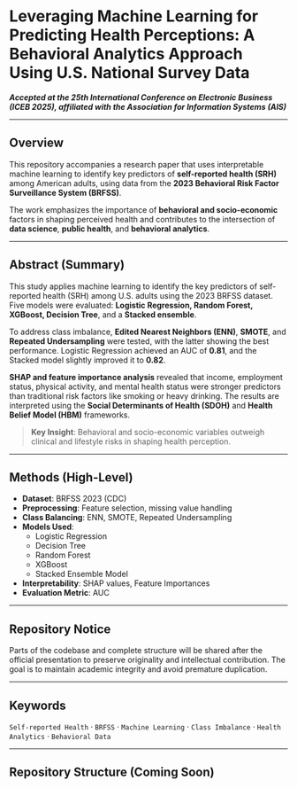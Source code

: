 # Leveraging Machine Learning for Predicting Health Perceptions: A Behavioral Analytics Approach Using U.S. National Survey Data    
 
***Accepted at the 25th International Conference on Electronic Business (ICEB 2025),  affiliated  with  the 
Association  for  Information  Systems  (AIS)***

---

## Overview

This repository accompanies a research paper that uses interpretable machine learning to identify key predictors of **self-reported health (SRH)** among American adults, using data from the **2023 Behavioral Risk Factor Surveillance System (BRFSS)**.

The work emphasizes the importance of **behavioral and socio-economic** factors in shaping perceived health and contributes to the intersection of **data science**, **public health**, and **behavioral analytics**.

---

## Abstract (Summary)

This study applies machine learning to identify the key predictors of self-reported health (SRH) among U.S. adults using the 2023 BRFSS dataset. Five models were evaluated: **Logistic Regression, Random Forest, XGBoost, Decision Tree**, and a **Stacked ensemble**. 

To address class imbalance, **Edited Nearest Neighbors (ENN)**, **SMOTE**, and **Repeated Undersampling** were tested, with the latter showing the best performance. Logistic Regression achieved an AUC of **0.81**, and the Stacked model slightly improved it to **0.82**.

**SHAP and feature importance analysis** revealed that income, employment status, physical activity, and mental health status were stronger predictors than traditional risk factors like smoking or heavy drinking. The results are interpreted using the **Social Determinants of Health (SDOH)** and **Health Belief Model (HBM)** frameworks.

> **Key Insight**: Behavioral and socio-economic variables outweigh clinical and lifestyle risks in shaping health perception.

---

## Methods (High-Level)

- **Dataset**: BRFSS 2023 (CDC)
- **Preprocessing**: Feature selection, missing value handling
- **Class Balancing**: ENN, SMOTE, Repeated Undersampling
- **Models Used**:
  - Logistic Regression
  - Decision Tree
  - Random Forest
  - XGBoost
  - Stacked Ensemble Model
- **Interpretability**: SHAP values, Feature Importances
- **Evaluation Metric**: AUC

---

## Repository Notice

Parts of the codebase and complete structure will be shared after the official presentation to preserve originality and intellectual contribution. The goal is to maintain academic integrity and avoid premature duplication.

---

## Keywords

`Self-reported Health` · `BRFSS` · `Machine Learning` · `Class Imbalance` · `Health Analytics` · `Behavioral Data`


---

## Repository Structure (Coming Soon)

